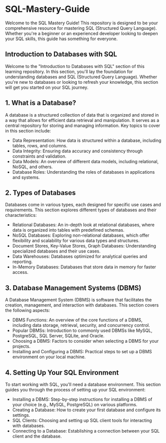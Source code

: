 # SQL-Mastery-Guide

Welcome to the SQL Mastery Guide! This repository is designed to be your comprehensive resource for mastering SQL (Structured Query Language). Whether you're a beginner or an experienced developer looking to deepen your SQL skills, this guide has something for everyone.

## Introduction to Databases with SQL

Welcome to the "Introduction to Databases with SQL" section of this learning repository. In this section, you'll lay the foundation for understanding databases and SQL (Structured Query Language). Whether you're new to databases or looking to refresh your knowledge, this section will get you started on your SQL journey.

## 1. What is a Database?
A database is a structured collection of data that is organized and stored in a way that allows for efficient data retrieval and manipulation. It serves as a central repository for storing and managing information. Key topics to cover in this section include:

- Data Representation: How data is structured within a database, including tables, rows, and columns.
- Data Integrity: Ensuring data accuracy and consistency through constraints and validation.
- Data Models: An overview of different data models, including relational, NoSQL, and others.
- Database Roles: Understanding the roles of databases in applications and systems.

## 2. Types of Databases
Databases come in various types, each designed for specific use cases and requirements. This section explores different types of databases and their characteristics:

- Relational Databases: An in-depth look at relational databases, where data is organized into tables with predefined schemas.
- NoSQL Databases: Exploring non-relational databases, which offer flexibility and scalability for various data types and structures.
- Document Stores, Key-Value Stores, Graph Databases: Understanding specialized databases and their use cases.
- Data Warehouses: Databases optimized for analytical queries and reporting.
- In-Memory Databases: Databases that store data in memory for faster access.

## 3. Database Management Systems (DBMS)
A Database Management System (DBMS) is software that facilitates the creation, management, and interaction with databases. This section covers the following aspects:

- DBMS Functions: An overview of the core functions of a DBMS, including data storage, retrieval, security, and concurrency control.
- Popular DBMSs: Introduction to commonly used DBMSs like MySQL, PostgreSQL, SQL Server, SQLite, and Oracle.
- Choosing a DBMS: Factors to consider when selecting a DBMS for your projects.
- Installing and Configuring a DBMS: Practical steps to set up a DBMS environment on your local machine.

## 4. Setting Up Your SQL Environment
To start working with SQL, you'll need a database environment. This section guides you through the process of setting up your SQL environment:

- Installing a DBMS: Step-by-step instructions for installing a DBMS of your choice (e.g., MySQL, PostgreSQL) on various platforms.
- Creating a Database: How to create your first database and configure its settings.
- SQL Clients: Choosing and setting up SQL client tools for interacting with databases.
- Connecting to a Database: Establishing a connection between your SQL client and the database.
